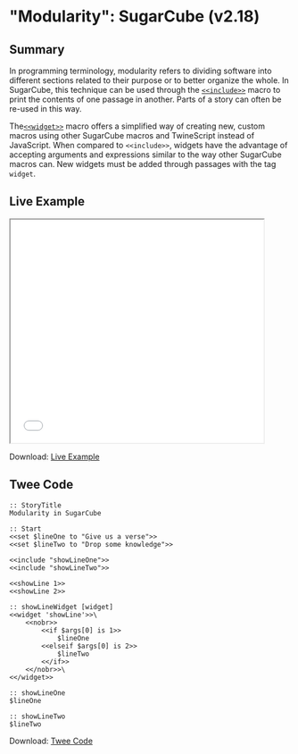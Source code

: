 # "Modularity": SugarCube (v2.18)

## Summary

In programming terminology, modularity refers to dividing software into different sections related to their purpose or to better organize the whole. In SugarCube, this technique can be used through the [`<<include>>`](http://www.motoslave.net/sugarcube/2/docs/macros.html#macros-include) macro to print the contents of one passage in another. Parts of a story can often be re-used in this way.

The[`<<widget>>`](http://www.motoslave.net/sugarcube/2/docs/macros.html#macros-widget) macro offers a simplified way of creating new, custom macros using other SugarCube macros and TwineScript instead of JavaScript. When compared to `<<include>>`, widgets have the advantage of accepting arguments and expressions similar to the way other SugarCube macros can. New widgets must be added through passages with the tag `widget`.

## Live Example

<section>
<iframe src="sugarcube_modularity_example.html" height=400 width=90%></iframe>


Download: <a href="sugarcube_modularity_example.html" target="_blank">Live Example</a>
</section>

## Twee Code

```
:: StoryTitle
Modularity in SugarCube

:: Start
<<set $lineOne to "Give us a verse">>
<<set $lineTwo to "Drop some knowledge">>

<<include "showLineOne">>
<<include "showLineTwo">>

<<showLine 1>>
<<showLine 2>>

:: showLineWidget [widget]
<<widget 'showLine'>>\
    <<nobr>>
        <<if $args[0] is 1>>
            $lineOne
        <<elseif $args[0] is 2>>
            $lineTwo
        <</if>>
    <</nobr>>\
<</widget>>

:: showLineOne
$lineOne

:: showLineTwo
$lineTwo
```

Download: <a href="sugarcube_modularity_twee.txt" target="_blank">Twee Code</a>

